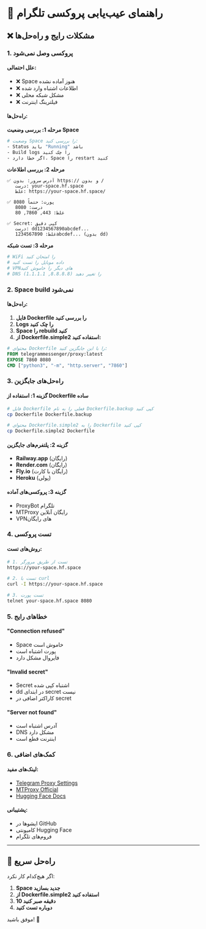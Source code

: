 # 🔧 راهنمای عیب‌یابی پروکسی تلگرام

## ❌ مشکلات رایج و راه‌حل‌ها

### 1. پروکسی وصل نمی‌شود

#### علل احتمالی:
- ❌ Space هنوز آماده نشده
- ❌ اطلاعات اشتباه وارد شده  
- ❌ مشکل شبکه محلی
- ❌ فیلترینگ اینترنت

#### راه‌حل‌ها:

**مرحله 1: بررسی وضعیت Space**
```bash
# وضعیت Space را بررسی کنید:
- Status باید "Running" باشد
- Build logs را چک کنید
- اگر خطا دارد، Space را restart کنید
```

**مرحله 2: بررسی اطلاعات**
```
✅ آدرس سرور: بدون https:// و بدون /
   درست: your-space.hf.space
   غلط: https://your-space.hf.space/

✅ پورت: حتماً 8080
   درست: 8080
   غلط: 443, 7860, 80

✅ Secret: کپی دقیق
   درست: dd1234567890abcdef...
   غلط: 1234567890abcdef... (بدون dd)
```

**مرحله 3: تست شبکه**
```bash
# WiFi را امتحان کنید
# داده موبایل را تست کنید  
# VPN‌های دیگر را خاموش کنید
# DNS را تغییر دهید (8.8.8.8, 1.1.1.1)
```

### 2. Space build نمی‌شود

#### راه‌حل‌ها:
1. **فایل Dockerfile را بررسی کنید**
2. **Logs را چک کنید**
3. **Space را rebuild کنید**
4. **از Dockerfile.simple2 استفاده کنید:**

```dockerfile
# محتوای Dockerfile را با این جایگزین کنید:
FROM telegrammessenger/proxy:latest
EXPOSE 7860 8080
CMD ["python3", "-m", "http.server", "7860"]
```

### 3. راه‌حل‌های جایگزین

#### گزینه 1: استفاده از Dockerfile ساده
```bash
# فایل Dockerfile فعلی را به نام Dockerfile.backup کپی کنید
cp Dockerfile Dockerfile.backup

# محتوای Dockerfile.simple2 را به Dockerfile کپی کنید
cp Dockerfile.simple2 Dockerfile
```

#### گزینه 2: پلتفرم‌های جایگزین
- **Railway.app** (رایگان)
- **Render.com** (رایگان) 
- **Fly.io** (رایگان با کارت)
- **Heroku** (پولی)

#### گزینه 3: پروکسی‌های آماده
- ProxyBot تلگرام
- MTProxy رایگان آنلاین
- VPN‌های رایگان

### 4. تست پروکسی

#### روش‌های تست:
```bash
# 1. تست از طریق مرورگر
https://your-space.hf.space

# 2. تست با curl
curl -I https://your-space.hf.space

# 3. تست پورت
telnet your-space.hf.space 8080
```

### 5. خطاهای رایج

#### "Connection refused"
- Space خاموش است
- پورت اشتباه است
- فایروال مشکل دارد

#### "Invalid secret"
- Secret اشتباه کپی شده
- dd در ابتدای secret نیست
- کاراکتر اضافی در secret

#### "Server not found"
- آدرس اشتباه است
- DNS مشکل دارد
- اینترنت قطع است

### 6. کمک‌های اضافی

#### لینک‌های مفید:
- [Telegram Proxy Settings](https://telegram.org/blog/proxy-support)
- [MTProxy Official](https://github.com/TelegramMessenger/MTProxy)
- [Hugging Face Docs](https://huggingface.co/docs/hub/spaces)

#### پشتیبانی:
- ایشوها در GitHub
- کامیونتی Hugging Face
- فروم‌های تلگرام

---

## 🚀 راه‌حل سریع

اگر هیچ‌کدام کار نکرد:

1. **Space جدید بسازید**
2. **از Dockerfile.simple2 استفاده کنید**  
3. **10 دقیقه صبر کنید**
4. **دوباره تست کنید**

موفق باشید! 🎉 